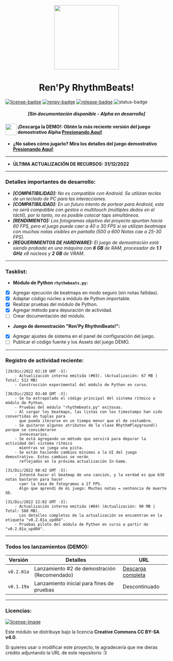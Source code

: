 [license]: http://creativecommons.org/licenses/by-sa/4.0/
[renpy]: https://renpy.org/
[release]: https://github.com/CharlieFuu69/RenPy_RhythmBeats/releases

[renpy-badge]: https://img.shields.io/badge/Ren'Py-v7.4.11-red?style=for-the-badge&logo=python
[license-image]: https://licensebuttons.net/l/by-sa/4.0/88x31.png
[license-badge]: https://img.shields.io/badge/Licencia-CC--BY--SA%204.0-brightgreen?style=for-the-badge
[status-badge]: https://img.shields.io/badge/Status-Alpha-ff0000?style=for-the-badge
[release-badge]: https://img.shields.io/github/v/release/CharlieFuu69/RenPy_RhythmBeats?style=for-the-badge&logo=github


<p align="center">
  <img width="200" height="200" src="https://user-images.githubusercontent.com/77955772/208582867-fe267999-3f6c-448f-ae78-26b14ced10ac.png">
</p>

<h1 align = "center"> Ren'Py RhythmBeats! </h1>

[![license-badge]][license] [![renpy-badge]][renpy] [![release-badge]][release] ![status-badge]

<h5 align = "center">
    <i>[Sin documentación disponible - Alpha en desarrollo]</i>
</h5>

<img align="left" width="35" height="35" src="https://user-images.githubusercontent.com/77955772/195962734-6a3e86be-c5c5-475f-8980-815819b07dfa.png"></img>
#### ¡Descarga la DEMO!: Obtén la más reciente versión del juego demostrativo Alpha [Presionando Aquí!](https://github.com/CharlieFuu69/RenPy_RhythmBeats/releases)

* **¿No sabes cómo jugarlo? Mira los detalles del juego demostrativo [Presionando Aquí!](DETALLES_DEMO.md)**

---

* **ÚLTIMA ACTUALIZACIÓN DE RECURSOS: 31/12/2022**

---
### Detalles importantes de desarrollo:
* _**[COMPATIBILIDAD]:** No es compatible con Android. Se utilizan teclas de un teclado de PC para las interacciones._
* _**[COMPATIBILIDAD]:** En un futuro intento de portear para Android, este no será compatible con gestos o multitouch (múltiples dedos en el táctil), por lo tanto, no es posible colocar taps simultáneos._
* _**[RENDIMIENTO]:** Los fotogramas objetivo del proyecto apuntan hacia 60 FPS, pero el juego puede caer a 40 o 30 FPS si se utilizan beatmaps con muchas notas visibles en pantalla (500 a 600 Notas cae a 25-30 FPS)._
* _**[REQUERIMIENTOS DE HARDWARE]:** El juego de demostración está siendo probada en una máquina con **8 GB** de RAM, procesador de **1.1 GHz** x8 núcleos y **2 GB** de VRAM._

---
### Tasklist:
* **Módulo de Python `rhythmbeats.py`:**

- [x] Agregar ejecución de beatmaps en modo seguro (sin notas fallidas).
- [x] Adaptar código núcleo a módulo de Python importable.
- [x] Realizar pruebas del módulo de Python.
- [x] Agregar método para depuración de actividad.
- [ ] Crear documentación del módulo.

* **Juego de demostración "Ren'Py RhythmBeats!":**

- [x] Agregar ajustes de sistema en el panel de configuración del juego.
- [ ] Publicar el código fuente y los Assets del juego DEMO.

---
### Registro de actividad reciente:
``` 
[29/Dic/2022 02:10 GMT -3]:
    - Actualización interna emitida (#03). (Actualización: 67 MB | Total: 512 MB)
    - Construcción experimental del módulo de Python en curso.
    
[30/Dic/2022 03:40 GMT -3]:
    - Se ha extrapolado el código principal del sistema rítmico a módulo de Python.
    - Pruebas del módulo "rhythmbeats.py" exitosas.
    - Al cargar los beatmaps, las listas con los timestamps han sido convertidas en tuplas para
      que pueda iterarse en un tiempo menor que el de costumbre.
    - Se quitaron algunos atributos de la clase RhythmPlayground() porque se consideraron
      innecesarios.
    - Se está agregando un método que servirá para depurar la actividad del sistema rítmico
      mientras se juega una pista.
    - Se están haciendo cambios mínimos a la UI del juego demostrativo. Estos cambios se verán
      reflejados en la próxima actualización In-Game.
    
[31/Dic/2022 00:42 GMT -3]:
    - Intenté hacer el beatmap de una canción, y la verdad es que 630 notas bastaron para hacer
      caer la tasa de fotogramas a 27 FPS.
      Algo que aprendí de mi juego: Muchas notas = sentencia de muerte XD.
      
[31/Dic/2022 22:02 GMT -3]:
    - Actualización interna emitida (#04) (Actualización: 90 MB | Total: 588 MB).
      Los detalles completos de la actualización se encuentran en la etiqueta "v0.2.01a_upd04".
    - Pruebas piloto del módulo de Python en curso a partir de "v0.2.01a_upd04".
```

---
### Todos los lanzamientos (DEMO):

|Versión|Detalles|URL|
|---|---|---|
|`v0.2.01a`|Lanzamiento #2 de demostración (Recomendado)|[Descarga completa](https://github.com/CharlieFuu69/RenPy_RhythmBeats/releases/tag/v0.2.01a)|
|`v0.1.19a`|Lanzamiento inicial para fines de pruebas| Descontinuado |

---
### Licencias:
[![license-image]][license]

Este módulo se distribuye bajo la licencia **Creative Commons CC BY-SA v4.0**.

Si quieres usar o modificar este proyecto, te agradecería que me dieras crédito adjuntando la URL de este repositorio :3

